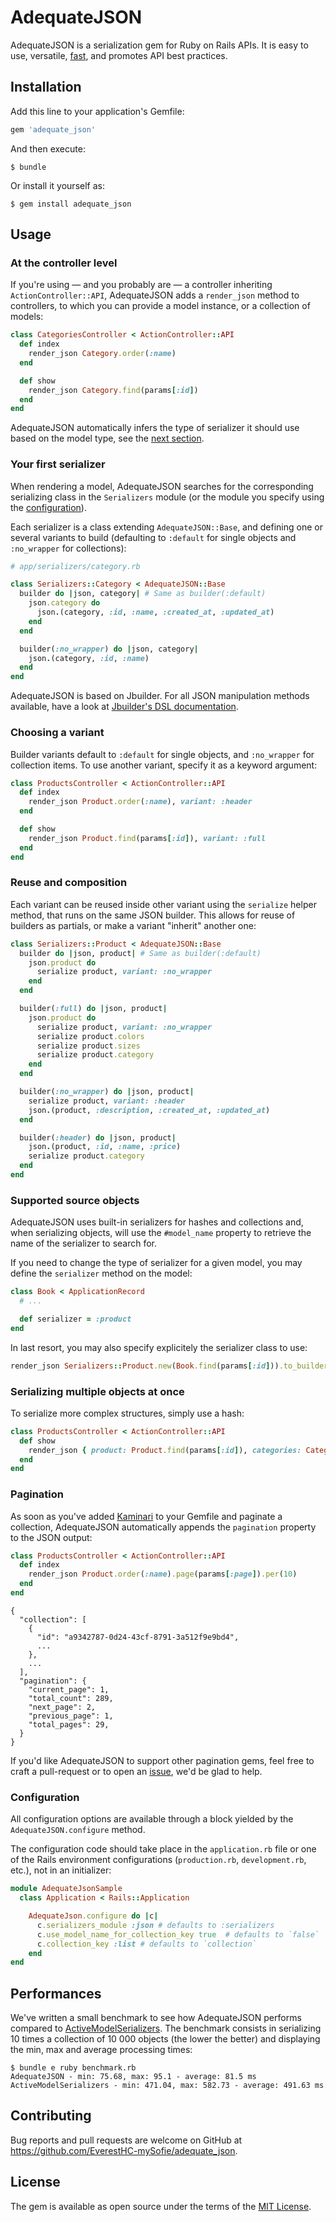 # AdequateJSON

AdequateJSON is a serialization gem for Ruby on Rails APIs. It is easy to use, versatile,
[fast](#performances), and promotes API best practices.

## Installation

Add this line to your application's Gemfile:

```ruby
gem 'adequate_json'
```

And then execute:

    $ bundle

Or install it yourself as:

    $ gem install adequate_json

## Usage

### At the controller level

If you're using — and you probably are — a controller inheriting `ActionController::API`,
AdequateJSON adds a `render_json` method to controllers, to which you can provide a model
instance, or a collection of models:

```ruby
class CategoriesController < ActionController::API
  def index
    render_json Category.order(:name)
  end

  def show
    render_json Category.find(params[:id])
  end
end
```

AdequateJSON automatically infers the type of serializer it should use
based on the model type, see the [next section](#your-first-serializer).

### Your first serializer

When rendering a model, AdequateJSON searches for the corresponding serializing
class in the `Serializers` module (or the module you specify using the
[configuration](#configuration)).

Each serializer is a class extending `AdequateJSON::Base`, and defining one or several
variants to build (defaulting to `:default` for single objects and `:no_wrapper`
for collections):

```ruby
# app/serializers/category.rb

class Serializers::Category < AdequateJSON::Base
  builder do |json, category| # Same as builder(:default)
    json.category do
      json.(category, :id, :name, :created_at, :updated_at)
    end
  end

  builder(:no_wrapper) do |json, category|
    json.(category, :id, :name)
  end
end
```

AdequateJSON is based on Jbuilder. For all JSON manipulation methods available,
have a look at [Jbuilder's DSL documentation](https://github.com/rails/jbuilder).

### Choosing a variant

Builder variants default to `:default` for single objects, and `:no_wrapper` for
collection items. To use another variant, specify it as a keyword argument:

```ruby
class ProductsController < ActionController::API
  def index
    render_json Product.order(:name), variant: :header
  end

  def show
    render_json Product.find(params[:id]), variant: :full
  end
end
```

### Reuse and composition

Each variant can be reused inside other variant using the `serialize` helper
method, that runs on the same JSON builder. This allows for reuse of builders
as partials, or make a variant "inherit" another one:

```ruby
class Serializers::Product < AdequateJSON::Base
  builder do |json, product| # Same as builder(:default)
    json.product do
      serialize product, variant: :no_wrapper
    end
  end

  builder(:full) do |json, product|
    json.product do
      serialize product, variant: :no_wrapper
      serialize product.colors
      serialize product.sizes
      serialize product.category
    end
  end

  builder(:no_wrapper) do |json, product|
    serialize product, variant: :header
    json.(product, :description, :created_at, :updated_at)
  end

  builder(:header) do |json, product|
    json.(product, :id, :name, :price)
    serialize product.category
  end
end
```

### Supported source objects

AdequateJSON uses built-in serializers for hashes and collections and,
when serializing objects, will use the `#model_name` property to retrieve
the name of the serializer to search for.

If you need to change the type of serializer for a given model, you may define
the `serializer` method on the model:

```ruby
class Book < ApplicationRecord
  # ...

  def serializer = :product
end
```

In last resort, you may also specify explicitely the serializer class to use:

```ruby
render_json Serializers::Product.new(Book.find(params[:id])).to_builder
```

### Serializing multiple objects at once

To serialize more complex structures, simply use a hash:

```ruby
class ProductsController < ActionController::API
  def show
    render_json { product: Product.find(params[:id]), categories: Category.order(:name) }
  end
end
```

### Pagination

As soon as you've added [Kaminari](https://github.com/kaminari/kaminari)
to your Gemfile and paginate a collection, AdequateJSON automatically appends
the `pagination` property to the JSON output:

```ruby
class ProductsController < ActionController::API
  def index
    render_json Product.order(:name).page(params[:page]).per(10)
  end
end
```

```
{
  "collection": [
    {
      "id": "a9342787-0d24-43cf-8791-3a512f9e9bd4",
      ...
    },
    ...
  ],
  "pagination": {
    "current_page": 1,
    "total_count": 289,
    "next_page": 2,
    "previous_page": 1,
    "total_pages": 29,
  }
}
```

If you'd like AdequateJSON to support other pagination gems, feel
free to craft a pull-request or to open an
[issue](https://github.com/EverestHC-mySofie/adequate_json/issues),
we'd be glad to help.

### Configuration

All configuration options are available through a block yielded by
the `AdequateJSON.configure` method.

The configuration code should take place in the `application.rb` file
or one of the Rails environment configurations (`production.rb`,
`development.rb`, etc.), not in an initializer:

```ruby
module AdequateJsonSample
  class Application < Rails::Application

    AdequateJson.configure do |c|
      c.serializers_module :json # defaults to :serializers
      c.use_model_name_for_collection_key true  # defaults to `false`
      c.collection_key :list # defaults to `collection`
    end
end
```

## Performances

We've written a small benchmark to see how AdequateJSON performs compared
to [ActiveModelSerializers](https://github.com/rails-api/active_model_serializers).
The benchmark consists in serializing 10 times a collection of 10 000 objects
(the lower the better) and displaying the min, max and average processing times:

```
$ bundle e ruby benchmark.rb
AdequateJSON - min: 75.68, max: 95.1 - average: 81.5 ms
ActiveModelSerializers - min: 471.04, max: 582.73 - average: 491.63 ms
```

## Contributing

Bug reports and pull requests are welcome on GitHub at https://github.com/EverestHC-mySofie/adequate_json.

## License

The gem is available as open source under the terms of the [MIT License](https://opensource.org/licenses/MIT).
